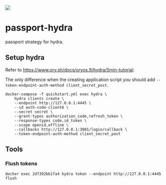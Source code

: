 ![](https://github.com/ufo22940268/passport-hydra/workflows/Node.js%20Package/badge.svg)

# passport-hydra

passport strategy for hydra.

## Setup hydra

Refer to https://www.ory.sh/docs/oryos.9/hydra/5min-tutorial.

The only difference when the creating application script you should add `--token-endpoint-auth-method client_secret_post`.

    docker-compose -f quickstart.yml exec hydra \
        hydra clients create \
        --endpoint http://127.0.0.1:4445 \
        --id auth-code-client6 \
        --secret secret \
        --grant-types authorization_code,refresh_token \
        --response-types code,id_token \
        --scope openid,offline \
        --callbacks http://127.0.0.1:3001/login/callback \
        --token-endpoint-auth-method client_secret_post

## Tools

### Flush tokens

    docker exec 2d7392bb1fa4 hydra token --endpoint http://127.0.0.1:4445 flush
